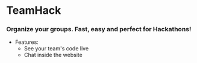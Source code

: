 # TeamHack
### Organize your groups. Fast, easy and perfect for Hackathons!

* Features:
  * See your team's code live
  * Chat inside the website
  
